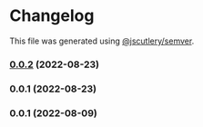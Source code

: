 # Changelog

This file was generated using [@jscutlery/semver](https://github.com/jscutlery/semver).

### [0.0.2](https://github.com/mondaycom/tunnel/compare/demo-app-0.0.1...demo-app-0.0.2) (2022-08-23)

### 0.0.1 (2022-08-23)

### 0.0.1 (2022-08-09)
